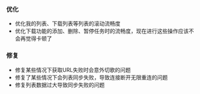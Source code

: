### 优化

- 优化我的列表、下载列表等列表的滚动流畅度
- 优化下载功能的添加、删除、暂停任务时的流畅度，现在进行这些操作应该不会再觉得卡顿了

### 修复

- 修复某些情况下获取URL失败时会意外切歌的问题
- 修复了某些情况下会列表同步失败，导致连接断开无限重连的问题
- 修复列表数据过大导致同步失败的问题

